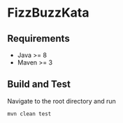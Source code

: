 # FizzBuzzKata

## Requirements
- Java >= 8
- Maven >= 3

## Build and Test
Navigate to the root directory and run
```
mvn clean test
```
